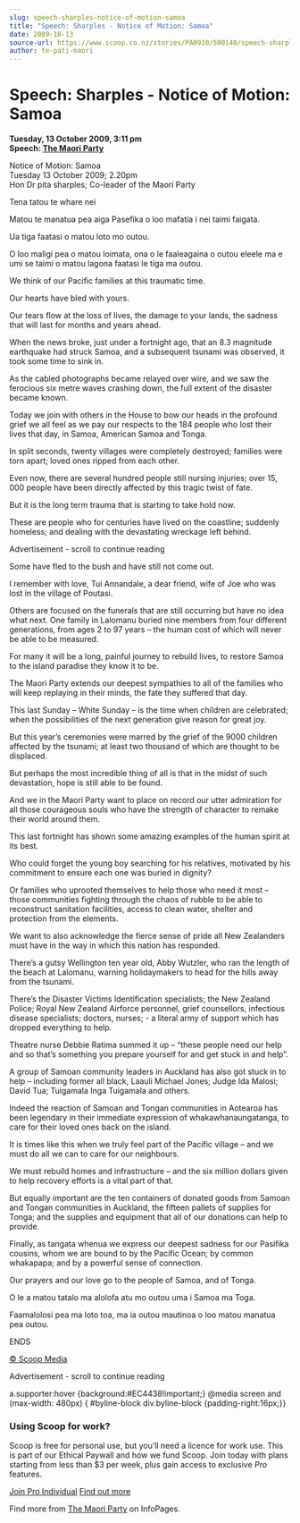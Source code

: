 ```yaml
---
slug: speech-sharples-notice-of-motion-samoa
title: "Speech: Sharples - Notice of Motion: Samoa"
date: 2009-10-13
source-url: https://www.scoop.co.nz/stories/PA0910/S00140/speech-sharples-notice-of-motion-samoa.htm
author: te-pati-maori
---
```

Speech: Sharples - Notice of Motion: Samoa
==========================================

**Tuesday, 13 October 2009, 3:11 pm**  
**Speech: [The Maori Party](https://info.scoop.co.nz/The_Maori_Party)**

Notice of Motion: Samoa  
Tuesday 13 October 2009; 2.20pm  
Hon Dr pita sharples; Co-leader of the Maori Party

Tena tatou te whare nei

Matou te manatua pea aiga Pasefika o loo mafatia i nei taimi faigata.

Ua tiga faatasi o matou loto mo outou.

O loo maligi pea o matou loimata, ona o le faaleagaina o outou eleele ma e umi se taimi o matou lagona faatasi le tiga ma outou.

We think of our Pacific families at this traumatic time.

Our hearts have bled with yours.

Our tears flow at the loss of lives, the damage to your lands, the sadness that will last for months and years ahead.

When the news broke, just under a fortnight ago, that an 8.3 magnitude earthquake had struck Samoa, and a subsequent tsunami was observed, it took some time to sink in.

As the cabled photographs became relayed over wire, and we saw the ferocious six metre waves crashing down, the full extent of the disaster became known.

Today we join with others in the House to bow our heads in the profound grief we all feel as we pay our respects to the 184 people who lost their lives that day, in Samoa, American Samoa and Tonga.

In split seconds, twenty villages were completely destroyed; families were torn apart; loved ones ripped from each other.

Even now, there are several hundred people still nursing injuries; over 15, 000 people have been directly affected by this tragic twist of fate.

But it is the long term trauma that is starting to take hold now.

These are people who for centuries have lived on the coastline; suddenly homeless; and dealing with the devastating wreckage left behind.

Advertisement - scroll to continue reading





Some have fled to the bush and have still not come out.

I remember with love, Tui Annandale, a dear friend, wife of Joe who was lost in the village of Poutasi.

Others are focused on the funerals that are still occurring but have no idea what next. One family in Lalomanu buried nine members from four different generations, from ages 2 to 97 years – the human cost of which will never be able to be measured.

For many it will be a long, painful journey to rebuild lives, to restore Samoa to the island paradise they know it to be.

The Maori Party extends our deepest sympathies to all of the families who will keep replaying in their minds, the fate they suffered that day.

This last Sunday – White Sunday – is the time when children are celebrated; when the possibilities of the next generation give reason for great joy.

But this year’s ceremonies were marred by the grief of the 9000 children affected by the tsunami; at least two thousand of which are thought to be displaced.

But perhaps the most incredible thing of all is that in the midst of such devastation, hope is still able to be found.

And we in the Maori Party want to place on record our utter admiration for all those courageous souls who have the strength of character to remake their world around them.

This last fortnight has shown some amazing examples of the human spirit at its best.

Who could forget the young boy searching for his relatives, motivated by his commitment to ensure each one was buried in dignity?

Or families who uprooted themselves to help those who need it most – those communities fighting through the chaos of rubble to be able to reconstruct sanitation facilities, access to clean water, shelter and protection from the elements.

We want to also acknowledge the fierce sense of pride all New Zealanders must have in the way in which this nation has responded.

There’s a gutsy Wellington ten year old, Abby Wutzler, who ran the length of the beach at Lalomanu, warning holidaymakers to head for the hills away from the tsunami.

There’s the Disaster Victims Identification specialists; the New Zealand Police; Royal New Zealand Airforce personnel, grief counsellors, infectious disease specialists; doctors, nurses; - a literal army of support which has dropped everything to help.

Theatre nurse Debbie Ratima summed it up – “these people need our help and so that’s something you prepare yourself for and get stuck in and help”.

A group of Samoan community leaders in Auckland has also got stuck in to help – including former all black, Laauli Michael Jones; Judge Ida Malosi; David Tua; Tuigamala Inga Tuigamala and others.

Indeed the reaction of Samoan and Tongan communities in Aotearoa has been legendary in their immediate expression of whakawhanaungatanga, to care for their loved ones back on the island.

It is times like this when we truly feel part of the Pacific village – and we must do all we can to care for our neighbours.

We must rebuild homes and infrastructure – and the six million dollars given to help recovery efforts is a vital part of that.

But equally important are the ten containers of donated goods from Samoan and Tongan communities in Auckland, the fifteen pallets of supplies for Tonga; and the supplies and equipment that all of our donations can help to provide.

Finally, as tangata whenua we express our deepest sadness for our Pasifika cousins, whom we are bound to by the Pacific Ocean; by common whakapapa; and by a powerful sense of connection.

Our prayers and our love go to the people of Samoa, and of Tonga.

O le a matou tatalo ma alolofa atu mo outou uma i Samoa ma Toga.

Faamalolosi pea ma loto toa, ma ia outou mautinoa o loo matou manatua pea outou.

ENDS

[© Scoop Media](http://www.scoop.co.nz/about/terms.html)  

Advertisement - scroll to continue reading



a.supporter:hover {background:#EC4438!important;} @media screen and (max-width: 480px) { #byline-block div.byline-block {padding-right:16px;}}

### Using Scoop for work?

Scoop is free for personal use, but you’ll need a licence for work use. This is part of our Ethical Paywall and how we fund Scoop. Join today with plans starting from less than $3 per week, plus gain access to exclusive _Pro_ features.  
  
[Join Pro Individual](https://pro.scoop.co.nz/Individual/?from=ProIn24) [Find out more](https://pro.scoop.co.nz/using-scoop-for-work/?from=ProIn24)

Find more from [The Maori Party](https://info.scoop.co.nz/The_Maori_Party) on InfoPages.